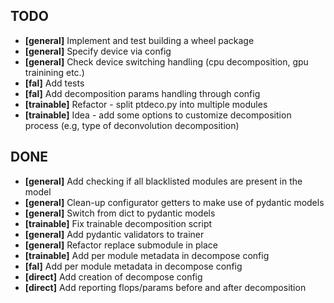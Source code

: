 ## TODO

+ **[general]** Implement and test building a wheel package
+ **[general]** Specify device via config
+ **[general]** Check device switching handling (cpu decomposition, gpu trainining etc.)
+ **[fal]** Add tests
+ **[fal]** Add decomposition params handling through config
+ **[trainable]** Refactor - split ptdeco.py into multiple modules
+ **[trainable]** Idea - add some options to customize decomposition process (e.g, type of deconvolution decomposition)

## DONE

+ **[general]** Add checking if all blacklisted modules are present in the model
+ **[general]** Clean-up configurator getters to make use of pydantic models
+ **[general]** Switch from dict to pydantic models
+ **[trainable]** Fix trainable decomposition script
+ **[general]** Add pydantic validators to trainer
+ **[general]** Refactor replace submodule in place
+ **[trainable]** Add per module metadata in decompose config
+ **[fal]** Add per module metadata in decompose config
+ **[direct]** Add creation of decompose config
+ **[direct]** Add reporting flops/params before and after decomposition

